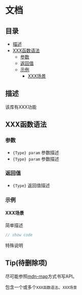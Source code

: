 # 文档

## 目录

- [描述](#描述)
- [XXX函数语法](#XXX函数语法)
  - [参数](#参数)
  - [返回值](#返回值)
  - [示例](#示例)
    - [XXX场景](#XXX场景)

## 描述

该库有XXX功能

## XXX函数语法

### 参数

- `{Type} param` 参数描述
- `{Type} param` 参数描述

### 返回值

- `{Type}` 返回值描述

### 示例

#### XXX场景

简单描述
```js
// show code
```
特殊说明

## Tip(待删除项)

尽可能参照[mdn-map](https://developer.mozilla.org/zh-CN/docs/Web/JavaScript/Reference/Global_Objects/Array/map)方式书写API。

包含一个或多个`XXX函数语法`、`XXX场景`